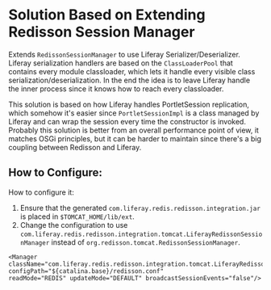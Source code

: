 # Solution Based on Extending Redisson Session Manager

Extends `RedissonSessionManager` to use Liferay Serializer/Deserializer. Liferay serialization handlers are based on the `ClassLoaderPool` that contains every module classloader, which lets it handle every visible class serialization/deserialization. In the end the idea is to leave Liferay handle the inner process since it knows how to reach every classloader.

This solution is based on how Liferay handles PortletSession replication, which somehow it's easier since `PortletSessionImpl` is a class managed by Liferay and can wrap the session every time the constructor is invoked. Probably this solution is better from an overall performance point of view, it matches OSGi principles, but it can be harder to maintain since there's a big coupling between Redisson and Liferay.


## How to Configure:
How to configure it:

   1. Ensure that the generated `com.liferay.redis.redisson.integration.jar` is placed in `$TOMCAT_HOME/lib/ext`.
   2. Change the configuration to use `com.liferay.redis.redisson.integration.tomcat.LiferayRedissonSessionManager` instead of `org.redisson.tomcat.RedissonSessionManager`.
   ```
   <Manager className="com.liferay.redis.redisson.integration.tomcat.LiferayRedissonSessionManager"
  configPath="${catalina.base}/redisson.conf" 
  readMode="REDIS" updateMode="DEFAULT" broadcastSessionEvents="false"/>
  ```
  

